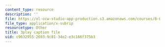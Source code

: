 ```yaml
---
content_type: resource
description: ''
file: https://ol-ocw-studio-app-production.s3.amazonaws.com/courses/8-01sc-classical-mechanics-fall-2016/c963295526939c8134e2e3c166f375b3_huPKjd3wLyc.srt
file_type: application/x-subrip
resourcetype: Other
title: 3play caption file
uid: c9632955-2693-9c81-34e2-e3c166f375b3
---
```

